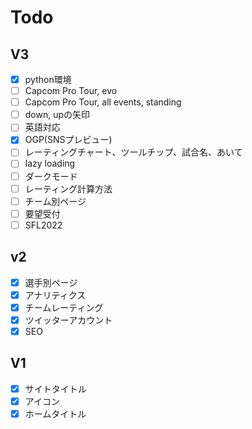 # Todo

## V3

- [x] python環境
- [ ] Capcom Pro Tour, evo
- [ ] Capcom Pro Tour, all events, standing
- [ ] down, upの矢印
- [ ] 英語対応
- [x] OGP(SNSプレビュー)
- [ ] レーティングチャート、ツールチップ、試合名、あいて
- [ ] lazy loading
- [ ] ダークモード
- [ ] レーティング計算方法
- [ ] チーム別ページ
- [ ] 要望受付
- [ ] SFL2022

## v2

- [x] 選手別ページ
- [x] アナリティクス
- [x] チームレーティング
- [x] ツイッターアカウント
- [x] SEO

## V1

- [x] サイトタイトル
- [x] アイコン
- [x] ホームタイトル
